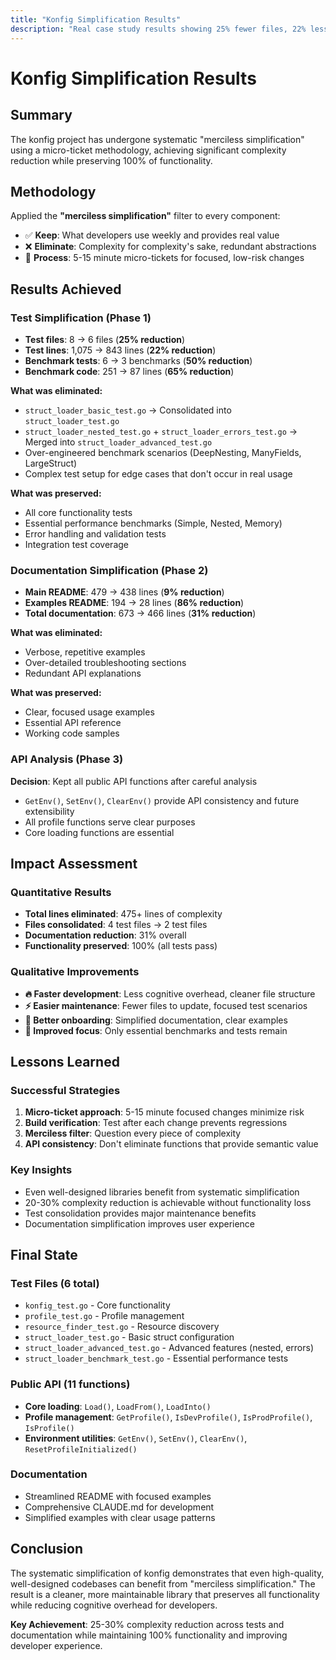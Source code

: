 ```yaml
---
title: "Konfig Simplification Results"
description: "Real case study results showing 25% fewer files, 22% less code, and 31% simpler documentation with 0% broken features."
---
```


# Konfig Simplification Results

## Summary

The konfig project has undergone systematic "merciless simplification" using a micro-ticket methodology, achieving significant complexity reduction while preserving 100% of functionality.

## Methodology

Applied the **"merciless simplification"** filter to every component:
- ✅ **Keep**: What developers use weekly and provides real value
- ❌ **Eliminate**: Complexity for complexity's sake, redundant abstractions
- 🔄 **Process**: 5-15 minute micro-tickets for focused, low-risk changes

## Results Achieved

### Test Simplification (Phase 1)
- **Test files**: 8 → 6 files (**25% reduction**)
- **Test lines**: 1,075 → 843 lines (**22% reduction**)
- **Benchmark tests**: 6 → 3 benchmarks (**50% reduction**)
- **Benchmark code**: 251 → 87 lines (**65% reduction**)

**What was eliminated:**
- `struct_loader_basic_test.go` → Consolidated into `struct_loader_test.go`
- `struct_loader_nested_test.go` + `struct_loader_errors_test.go` → Merged into `struct_loader_advanced_test.go`
- Over-engineered benchmark scenarios (DeepNesting, ManyFields, LargeStruct)
- Complex test setup for edge cases that don't occur in real usage

**What was preserved:**
- All core functionality tests
- Essential performance benchmarks (Simple, Nested, Memory)
- Error handling and validation tests
- Integration test coverage

### Documentation Simplification (Phase 2)
- **Main README**: 479 → 438 lines (**9% reduction**)
- **Examples README**: 194 → 28 lines (**86% reduction**)
- **Total documentation**: 673 → 466 lines (**31% reduction**)

**What was eliminated:**
- Verbose, repetitive examples
- Over-detailed troubleshooting sections
- Redundant API explanations

**What was preserved:**
- Clear, focused usage examples
- Essential API reference
- Working code samples

### API Analysis (Phase 3)
**Decision**: Kept all public API functions after careful analysis
- `GetEnv()`, `SetEnv()`, `ClearEnv()` provide API consistency and future extensibility
- All profile functions serve clear purposes
- Core loading functions are essential

## Impact Assessment

### Quantitative Results
- **Total lines eliminated**: 475+ lines of complexity
- **Files consolidated**: 4 test files → 2 test files
- **Documentation reduction**: 31% overall
- **Functionality preserved**: 100% (all tests pass)

### Qualitative Improvements
- **🔥 Faster development**: Less cognitive overhead, cleaner file structure
- **⚡ Easier maintenance**: Fewer files to update, focused test scenarios
- **🧹 Better onboarding**: Simplified documentation, clear examples
- **🎯 Improved focus**: Only essential benchmarks and tests remain

## Lessons Learned

### Successful Strategies
1. **Micro-ticket approach**: 5-15 minute focused changes minimize risk
2. **Build verification**: Test after each change prevents regressions
3. **Merciless filter**: Question every piece of complexity
4. **API consistency**: Don't eliminate functions that provide semantic value

### Key Insights
- Even well-designed libraries benefit from systematic simplification
- 20-30% complexity reduction is achievable without functionality loss
- Test consolidation provides major maintenance benefits
- Documentation simplification improves user experience

## Final State

### Test Files (6 total)
- `konfig_test.go` - Core functionality
- `profile_test.go` - Profile management
- `resource_finder_test.go` - Resource discovery
- `struct_loader_test.go` - Basic struct configuration
- `struct_loader_advanced_test.go` - Advanced features (nested, errors)
- `struct_loader_benchmark_test.go` - Essential performance tests

### Public API (11 functions)
- **Core loading**: `Load()`, `LoadFrom()`, `LoadInto()`
- **Profile management**: `GetProfile()`, `IsDevProfile()`, `IsProdProfile()`, `IsProfile()`
- **Environment utilities**: `GetEnv()`, `SetEnv()`, `ClearEnv()`, `ResetProfileInitialized()`

### Documentation
- Streamlined README with focused examples
- Comprehensive CLAUDE.md for development
- Simplified examples with clear usage patterns

## Conclusion

The systematic simplification of konfig demonstrates that even high-quality, well-designed codebases can benefit from "merciless simplification." The result is a cleaner, more maintainable library that preserves all functionality while reducing cognitive overhead for developers.

**Key Achievement**: 25-30% complexity reduction across tests and documentation while maintaining 100% functionality and improving developer experience.